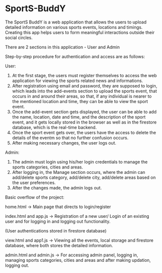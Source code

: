 # SportS-BuddY
The SportS BuddY is a web application that allows the users to upload detailed information on various sports events, locations and timings. Creating this app helps users to form meaningful interactions outside their social circles. 

There are 2 sections in this application - User and Admin

Step-by-step procedure for authentication and access are as follows:

User:
1. At the first stage, the users must register themselves to access the web application for viewing the sports related news and informations.
2. After registration using email and password, they are supposed to login, which leads into the add-events section to upload the sports event, that occurs in and around their areas, so that, if any individual is nearer to the mentioned location and time, they can be able to view the sport event.
3. Once the add-event section gets displayed, the user can be able to add the name, location, date and time, and the description of the sport event, and it gets locally stored in the browser as well as in the firestore database, which is the real-time backend.
4. Once the sport event gets over, the users have the access to delete the details of the eventm so that no further confusion occurs.
5. After making necessary changes, the user logs out.

Admin:
1. The admin must login using his/her login credentials to manage the sports categories, cities and areas.
2. After logging in, the Manage section occurs, where the admin can add/delete sports category, add/delete city, add/delete areas based on the user preferences.
3. After the changes made, the admin logs out.

Basic overflow of the project:

home.html -> Main page that directs to login/register

index.html and app.js -> Registration of a new user/ Login of an existing user and for logging in and logging out functionality.

(User authentications stored in firestore database)

view.html and app1.js -> Viewing all the events, local storage and firestore database, where both stores the detailed information.

admin.html and admin.js -> For accessing admin panel, logging in, managing sports categories, cities and areas and after making updation, logging out.







